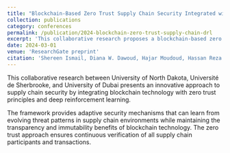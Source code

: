 ```yaml
---
title: "Blockchain-Based Zero Trust Supply Chain Security Integrated with Deep Reinforcement Learning"
collection: publications
category: conferences
permalink: /publication/2024-blockchain-zero-trust-supply-chain-drl
excerpt: 'This collaborative research proposes a blockchain-based zero trust framework for supply chain security enhanced with deep reinforcement learning for adaptive threat response.'
date: 2024-03-01
venue: 'ResearchGate preprint'
citation: 'Shereen Ismail, Diana W. Dawoud, Hajar Moudoud, Hassan Reza. (2024). &quot;Blockchain-Based Zero Trust Supply Chain Security Integrated with Deep Reinforcement Learning.&quot; <i>ResearchGate preprint</i>.'
---
```


This collaborative research between University of North Dakota, Université de Sherbrooke, and University of Dubai presents an innovative approach to supply chain security by integrating blockchain technology with zero trust principles and deep reinforcement learning.

The framework provides adaptive security mechanisms that can learn from evolving threat patterns in supply chain environments while maintaining the transparency and immutability benefits of blockchain technology. The zero trust approach ensures continuous verification of all supply chain participants and transactions.